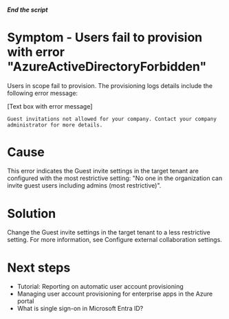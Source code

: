 ##### End the script

# Symptom - Users fail to provision with error "AzureActiveDirectoryForbidden"

Users in scope fail to provision. The provisioning logs details include the following error message:

[Text box with error message]
```
Guest invitations not allowed for your company. Contact your company administrator for more details.
```

# Cause

This error indicates the Guest invite settings in the target tenant are configured with the most restrictive setting: "No one in the organization can invite guest users including admins (most restrictive)".

# Solution

Change the Guest invite settings in the target tenant to a less restrictive setting. For more information, see Configure external collaboration settings.

# Next steps

- Tutorial: Reporting on automatic user account provisioning
- Managing user account provisioning for enterprise apps in the Azure portal
- What is single sign-on in Microsoft Entra ID?